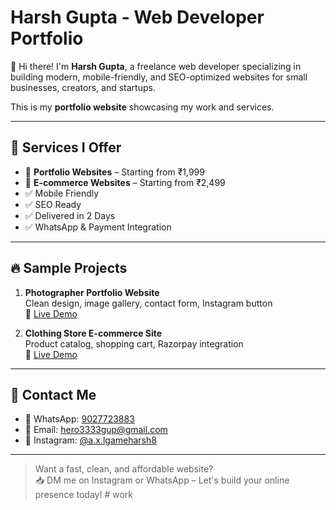 # Harsh Gupta - Web Developer Portfolio

👋 Hi there! I'm **Harsh Gupta**, a freelance web developer specializing in building modern, mobile-friendly, and SEO-optimized websites for small businesses, creators, and startups.

This is my **portfolio website** showcasing my work and services.

---

## 💼 Services I Offer

- 🔹 **Portfolio Websites** – Starting from ₹1,999  
- 🔹 **E-commerce Websites** – Starting from ₹2,499  
- ✅ Mobile Friendly  
- ✅ SEO Ready  
- ✅ Delivered in 2 Days  
- ✅ WhatsApp & Payment Integration

---

## 🔥 Sample Projects

1. **Photographer Portfolio Website**  
   Clean design, image gallery, contact form, Instagram button  
   🔗 [Live Demo](https://your-demo-link.com)

2. **Clothing Store E-commerce Site**  
   Product catalog, shopping cart, Razorpay integration  
   🔗 [Live Demo](https://your-demo-link.com)

---

## 📩 Contact Me

- 📱 WhatsApp: [9027723883](https://wa.me/919027723883)
- 📧 Email: hero3333gup@gmail.com
- 📸 Instagram: [@a.x.lgameharsh8](https://instagram.com/a.x.lgameharsh8)

---

> Want a fast, clean, and affordable website?  
📥 DM me on Instagram or WhatsApp – Let's build your online presence today!
#   w o r k  
 